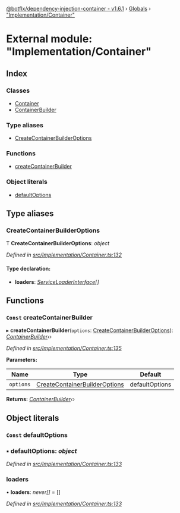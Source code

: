 [@botflx/dependency-injection-container - v1.6.1](../README.md) › [Globals](../globals.md) › ["Implementation/Container"](_implementation_container_.md)

# External module: "Implementation/Container"

## Index

### Classes

* [Container](../classes/_implementation_container_.container.md)
* [ContainerBuilder](../classes/_implementation_container_.containerbuilder.md)

### Type aliases

* [CreateContainerBuilderOptions](_implementation_container_.md#createcontainerbuilderoptions)

### Functions

* [createContainerBuilder](_implementation_container_.md#const-createcontainerbuilder)

### Object literals

* [defaultOptions](_implementation_container_.md#const-defaultoptions)

## Type aliases

###  CreateContainerBuilderOptions

Ƭ **CreateContainerBuilderOptions**: *object*

*Defined in [src/Implementation/Container.ts:132](https://github.com/botflux/dependency-injection-container/blob/a5ee3f9/packages/DIContainer/src/Implementation/Container.ts#L132)*

#### Type declaration:

* **loaders**: *[ServiceLoaderInterface](_interfaces_.md#serviceloaderinterface)[]*

## Functions

### `Const` createContainerBuilder

▸ **createContainerBuilder**(`options`: [CreateContainerBuilderOptions](_implementation_container_.md#createcontainerbuilderoptions)): *[ContainerBuilder](../classes/_implementation_container_.containerbuilder.md)‹›*

*Defined in [src/Implementation/Container.ts:135](https://github.com/botflux/dependency-injection-container/blob/a5ee3f9/packages/DIContainer/src/Implementation/Container.ts#L135)*

**Parameters:**

Name | Type | Default |
------ | ------ | ------ |
`options` | [CreateContainerBuilderOptions](_implementation_container_.md#createcontainerbuilderoptions) |  defaultOptions |

**Returns:** *[ContainerBuilder](../classes/_implementation_container_.containerbuilder.md)‹›*

## Object literals

### `Const` defaultOptions

### ▪ **defaultOptions**: *object*

*Defined in [src/Implementation/Container.ts:133](https://github.com/botflux/dependency-injection-container/blob/a5ee3f9/packages/DIContainer/src/Implementation/Container.ts#L133)*

###  loaders

• **loaders**: *never[]* =  []

*Defined in [src/Implementation/Container.ts:133](https://github.com/botflux/dependency-injection-container/blob/a5ee3f9/packages/DIContainer/src/Implementation/Container.ts#L133)*
